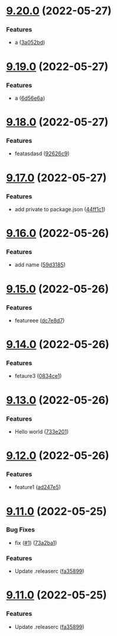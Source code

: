# [9.20.0](https://github.com/MatejVykoukal/ci-test/compare/v9.19.0...v9.20.0) (2022-05-27)


### Features

* a ([3a052bd](https://github.com/MatejVykoukal/ci-test/commit/3a052bd85a76f484bc2ee030f7ddfb739b138072))

# [9.19.0](https://github.com/MatejVykoukal/ci-test/compare/v9.18.0...v9.19.0) (2022-05-27)


### Features

* a ([6d56e6a](https://github.com/MatejVykoukal/ci-test/commit/6d56e6a6f7f0d090ee0eab5c1a716e28f99f70f0))

# [9.18.0](https://github.com/MatejVykoukal/ci-test/compare/v9.17.0...v9.18.0) (2022-05-27)


### Features

* featasdasd ([92626c9](https://github.com/MatejVykoukal/ci-test/commit/92626c9eb8923b40378f91fe0554f0a82cb719e0))

# [9.17.0](https://github.com/MatejVykoukal/ci-test/compare/v9.16.0...v9.17.0) (2022-05-27)


### Features

* add private to package.json ([44ff1c1](https://github.com/MatejVykoukal/ci-test/commit/44ff1c1d114786522937af3b4b466147f0e00b55))

# [9.16.0](https://github.com/MatejVykoukal/ci-test/compare/v9.15.0...v9.16.0) (2022-05-26)


### Features

* add name ([59d3185](https://github.com/MatejVykoukal/ci-test/commit/59d318552f79cb0939b36f75a7c072714aa7ba52))

# [9.15.0](https://github.com/MatejVykoukal/ci-test/compare/v9.14.0...v9.15.0) (2022-05-26)


### Features

* featureee ([dc7e8d7](https://github.com/MatejVykoukal/ci-test/commit/dc7e8d77fa2726082773d765e1e98e96cff68e9b))

# [9.14.0](https://github.com/MatejVykoukal/ci-test/compare/v9.13.0...v9.14.0) (2022-05-26)


### Features

* fetaure3 ([0834ce1](https://github.com/MatejVykoukal/ci-test/commit/0834ce146057446c03ae9a0ff2576254c777b555))

# [9.13.0](https://github.com/MatejVykoukal/ci-test/compare/v9.12.0...v9.13.0) (2022-05-26)


### Features

* Hello world ([733e201](https://github.com/MatejVykoukal/ci-test/commit/733e20165c2f42cb7a749858d53091a180951fe6))

# [9.12.0](https://github.com/MatejVykoukal/ci-test/compare/v9.11.0...v9.12.0) (2022-05-26)


### Features

* feature1 ([ad247e5](https://github.com/MatejVykoukal/ci-test/commit/ad247e5985eec5ff03dc7a459c54f16b99e1ef99))

# [9.11.0](https://github.com/MatejVykoukal/ci-test/compare/v9.10.0...v9.11.0) (2022-05-25)


### Bug Fixes

* fix ([#1](https://github.com/MatejVykoukal/ci-test/issues/1)) ([73a2ba1](https://github.com/MatejVykoukal/ci-test/commit/73a2ba160806e78403c31a9f6f01030d21f9873d))


### Features

* Update .releaserc ([fa35899](https://github.com/MatejVykoukal/ci-test/commit/fa35899a93703d8369d5c1d3526b1d414fb1fb7a))

# [9.11.0](https://github.com/MatejVykoukal/ci-test/compare/v9.10.0...v9.11.0) (2022-05-25)


### Features

* Update .releaserc ([fa35899](https://github.com/MatejVykoukal/ci-test/commit/fa35899a93703d8369d5c1d3526b1d414fb1fb7a))
